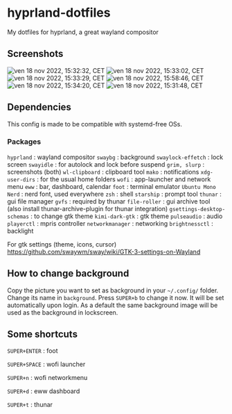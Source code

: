 # hyprland-dotfiles
My dotfiles for hyprland, a great wayland compositor

## Screenshots
![ven 18 nov 2022, 15:32:32, CET](https://user-images.githubusercontent.com/88981092/202730816-24804d84-7425-4a9e-b859-8576d9a85ce0.png)
![ven 18 nov 2022, 15:33:02, CET](https://user-images.githubusercontent.com/88981092/202730908-c90b88f9-3d1a-4862-9ab0-57a4132d5918.png)
![ven 18 nov 2022, 15:33:29, CET](https://user-images.githubusercontent.com/88981092/202730961-0a4a3f71-55f0-4f89-8a86-352f518072f1.png)
![ven 18 nov 2022, 15:58:46, CET](https://user-images.githubusercontent.com/88981092/202734369-174cc853-56ff-4fa5-86e4-813b0f4e65d8.png)
![ven 18 nov 2022, 15:34:20, CET](https://user-images.githubusercontent.com/88981092/202731134-858d0a4b-b6fa-442f-abe2-e960adc363f9.png)
![ven 18 nov 2022, 15:31:48, CET](https://user-images.githubusercontent.com/88981092/202731176-cb771b59-148c-4e6d-a637-a3517bca2638.png)



## Dependencies
This config is made to be compatible with systemd-free OSs.

### Packages
```hyprland```                  : wayland compositor
```swaybg```                    : background
```swaylock-effetch```          : lock screen
```swayidle```                  : for autolock and lock before suspend
```grim, slurp```               : screenshots (both)
```wl-clipboard```              : clipboard tool
```mako```                      : notifications
```xdg-user-dirs```             : for the usual home folders
```wofi```                      : app-launcher and network menu
```eww```                       : bar, dashboard, calendar
```foot```                      : terminal emulator
```Ubuntu Mono Nerd```          : nerd font, used everywhere
```zsh```                       : shell
```starship```                  : prompt tool
```thunar```                    : gui file manager
```gvfs```                      : required by thunar
```file-roller```               : gui archive tool (also install thunar-archive-plugin for thunar integration)
```gsettings-desktop-schemas``` : to change gtk theme
```kimi-dark-gtk```             : gtk theme
```pulseaudio```                : audio
```playerctl```                 : mpris controller
```networkmanager```            : networking
```brightnessctl```             : backlight


For gtk settings (theme, icons, cursor)
https://github.com/swaywm/sway/wiki/GTK-3-settings-on-Wayland


## How to change background
Copy the picture you want to set as background in your ```~/.config/``` folder.
Change its name in ```background```.
Press ```SUPER+b``` to change it now. It will be set automatically upon login. As a default the same background image will be used as the background in lockscreen.

## Some shortcuts
```SUPER+ENTER``` : foot

```SUPER+SPACE``` : wofi launcher

```SUPER+n```     : wofi networkmenu

```SUPER+d```     : eww dashboard

```SUPER+t```     : thunar
